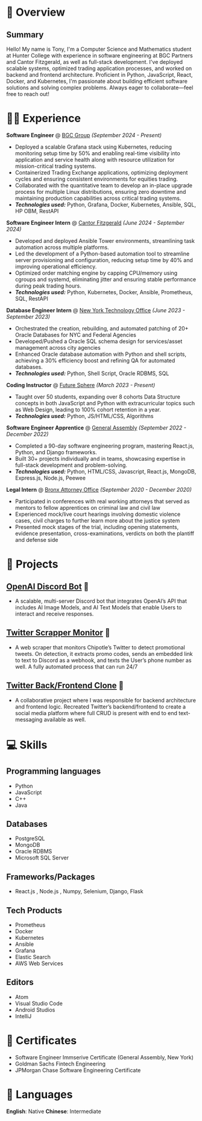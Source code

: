 # 📖 Overview

## Summary

Hello! My name is Tony, I'm a Computer Science and Mathematics student at Hunter College with experience in software engineering at BGC Partners and Cantor Fitzgerald, as well as full-stack development. I've deployed scalable systems, optimized trading application processes, and worked on backend and frontend architecture. Proficient in Python, JavaScript, React, Docker, and Kubernetes, I'm passionate about building efficient software solutions and solving complex problems. Always eager to collaborate—feel free to reach out!
# 👨‍💻 Experience

**Software Engineer** @ [BGC Group](https://www.bgcg.com/) _(September 2024 - Present)_

- Deployed a scalable Grafana stack using Kubernetes, reducing monitoring setup time by 50% and enabling real-time visibility into application and service health along with resource utilization for mission-critical trading systems.
- Containerized Trading Exchange applications, optimizing deployment cycles and ensuring consistent environments for equities trading.
- Collaborated with the quantitative team to develop an in-place upgrade process for multiple Linux distributions, ensuring zero downtime and maintaining production capabilities across critical trading systems.
- _**Technologies used:**_ Python, Grafana, Docker, Kubernetes, Ansible, SQL, HP OBM, RestAPI

**Software Engineer Intern** @ [Cantor Fitzgerald](https://www.cantor.com/) _(June 2024 - September 2024)_

-  Developed and deployed Ansible Tower environments, streamlining task automation across multiple platforms.
-  Led the development of a Python-based automation tool to streamline server provisioning and configuration, reducing setup time by 40% and improving operational efficiency.
-  Optimized order matching engine by capping CPU/memory using cgroups and systemd, eliminating jitter and ensuring stable performance during peak trading hours.
- _**Technologies used:**_ Python, Kubernetes, Docker, Ansible, Prometheus, SQL, RestAPI

**Database Engineer Intern** @ [New York Technology Office](https://its.ny.gov/) _(June 2023 - September 2023)_

- Orchestrated the creation, rebuilding, and automated patching of 20+ Oracle Databases for NYC and Federal
Agencies
- Developed/Pushed a Oracle SQL schema design for services/asset management across city agencies
- Enhanced Oracle database automation with Python and shell scripts, achieving a 30% efficiency boost and refining
QA for automated databases.
- _**Technologies used:**_ Python, Shell Script, Oracle RDBMS, SQL

**Coding Instructor** @ [Future Sphere](https://www.thefuturesphere.com/en) _(March 2023 - Present)_

- Taught over 50 students, expanding over 8 cohorts Data Structure concepts in both JavaScript and Python with extracurricular topics such as Web Design, leading to 100% cohort retention in a year.
- _**Technologies used:**_ Python, JS/HTML/CSS, Algorithms

**Software Engineer Apprentice** @ [General Assembly](https://generalassemb.ly/) _(September 2022 - December 2022)_

- Completed a 90-day software engineering program, mastering React.js, Python, and Django frameworks.
- Built 30+ projects individually and in teams, showcasing expertise in full-stack development and problem-solving.
- _**Technologies used:**_ Python, HTML/CSS, Javascript, React.js, MongoDB, Express.js, Node.js, Peewee


**Legal Intern** @ [Bronx Attorney Office](https://www.bronxda.nyc.gov/html/home/home.shtml) _(September 2020 - December 2020)_
- Participated in conferences with real working attorneys that served as mentors to fellow apprentices on criminal law and civil law
- Experienced mock/live court hearings involving domestic violence cases, civil charges to further learn more about the justice system
- Presented mock stages of the trial, including opening statements, evidence presentation, cross-examinations, verdicts on both the plantiff and defense side

# 🧪 Projects

## [OpenAI Discord Bot](https://github.com/tonywuhoo/OpenAI-Bot) 🔗
- A scalable, multi-server Discord bot that integrates OpenAI’s API that includes AI Image Models, and AI Text Models that enable Users to interact and receive responses.

## [Twitter Scrapper Monitor](https://github.com/tonywuhoo/chipotlebot) 🔗
- A web scraper that monitors Chipotle’s Twitter to detect promotional tweets. On detection, it extracts promo
codes, sends an embedded link to text to Discord as a webhook, and texts the User’s phone number as well. A fully automated process that can run 24/7

## [Twitter Back/Frontend Clone](https://github.com/SEI-Buffleheads/twitter-clone-backend) 🔗
- A collaborative project where I was responsible for backend architecture and frontend logic. Recreated Twitter’s
backend/frontend to create a social media platform where full CRUD is present with end to end text-messaging available as well.
# 💻 Skills

## Programming languages
- Python
- JavaScript
- C++
- Java

## Databases
- PostgreSQL
- MongoDB
- Oracle RDBMS
- Microsoft SQL Server

## Frameworks/Packages
- React.js , Node.js , Numpy, Selenium, Django, Flask

## Tech Products
- Prometheus
- Docker
- Kubernetes
- Ansible
- Grafana
- Elastic Search
- AWS Web Services

## Editors
- Atom
- Visual Studio Code
- Android Studios
- IntelliJ

# 🥇 Certificates
- Software Engineer Immserive Certificate (General Assembly, New York)
- Goldman Sachs Fintech Engineering
- JPMorgan Chase Software Engineering Certificate

# 💬 Languages
**English**: Native
**Chinese**: Intermediate